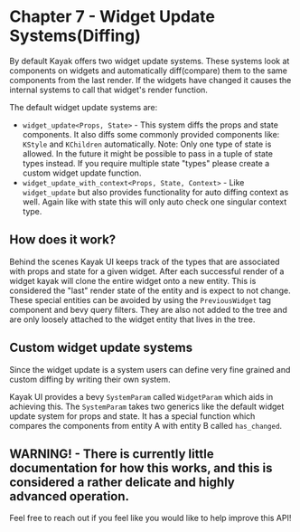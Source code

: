 # Chapter 7 - Widget Update Systems(Diffing)
By default Kayak offers two widget update systems. These systems look at components on widgets and automatically diff(compare) them to the same components from the last render. If the widgets have changed it causes the internal systems to call that widget's render function.

The default widget update systems are:
- `widget_update<Props, State>` - This system diffs the props and state components. It also diffs some commonly provided components like: `KStyle` and `KChildren` automatically. Note: Only one type of state is allowed. In the future it might be possible to pass in a tuple of state types instead. If you require multiple state "types" please create a custom widget update function.
- `widget_update_with_context<Props, State, Context>` - Like `widget_update` but also provides functionality for auto diffing context as well. Again like with state this will only auto check one singular context type. 

## How does it work?
Behind the scenes Kayak UI keeps track of the types that are associated with props and state for a given widget. After each successful render of a widget kayak will clone the entire widget onto a new entity. This is considered the "last" render state of the entity and is expect to not change. These special entities can be avoided by using the `PreviousWidget` tag component and bevy query filters. They are also not added to the tree and are only loosely attached to the widget entity that lives in the tree.

## Custom widget update systems
Since the widget update is a system users can define very fine grained and custom diffing by writing their own system.

Kayak UI provides a bevy `SystemParam` called `WidgetParam` which aids in achieving this. The `SystemParam` takes two generics like the default widget update system for props and state. It has a special function which compares the components from entity A with entity B called `has_changed`.

## **WARNING!** - There is currently little documentation for how this works, and this is considered a rather delicate and highly advanced operation. 
Feel free to reach out if you feel like you would like to help improve this API!